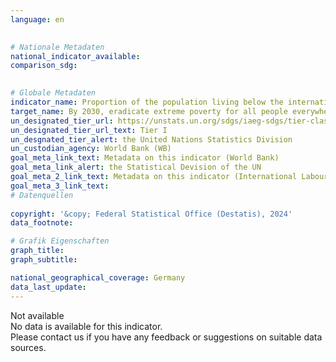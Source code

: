 ```yaml
---
language: en
    

# Nationale Metadaten    
national_indicator_available:     
comparison_sdg:     
    

# Globale Metadaten    
indicator_name: Proportion of the population living below the international poverty line, by sex, age, employment status and geographic location (urban/ rural)    
target_name: By 2030, eradicate extreme poverty for all people everywhere, currently measured as people living on less than $1.25 a day    
un_designated_tier_url: https://unstats.un.org/sdgs/iaeg-sdgs/tier-classification/    
un_designated_tier_url_text: Tier I    
un_desgnated_tier_alert: the United Nations Statistics Division    
un_custodian_agency: World Bank (WB)    
goal_meta_link_text: Metadata on this indicator (World Bank)    
goal_meta_link_alert: the Statistical Devision of the UN    
goal_meta_2_link_text: Metadata on this indicator (International Labour Organization)    
goal_meta_3_link_text:         
# Datenquellen    
    
copyright: '&copy; Federal Statistical Office (Destatis), 2024'    
data_footnote:     

# Grafik Eigenschaften    
graph_title: 
graph_subtitle:     

national_geographical_coverage: Germany    
data_last_update:     
---
```


<span class="status notstarted">Not available </span><br>
No data is available for this indicator.<br>
Please contact us if you have any feedback or suggestions on suitable data sources.